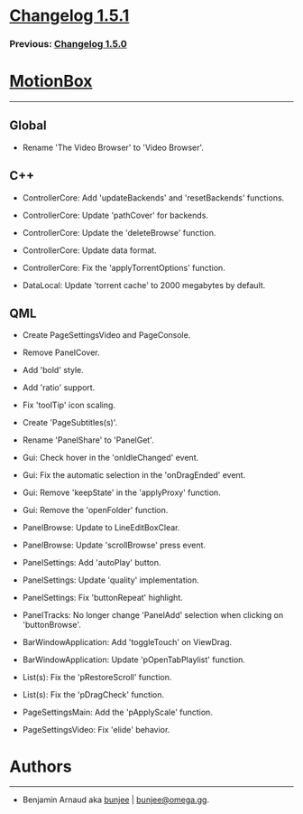 # [Changelog 1.5.1](http://omega.gg/MotionBox/changes/1.5.1.html)

### Previous: [Changelog 1.5.0](1.5.0.html)

# [MotionBox](http://omega.gg/MotionBox)
---

## Global

- Rename 'The Video Browser' to 'Video Browser'.


## C++

- ControllerCore: Add 'updateBackends' and 'resetBackends' functions.

- ControllerCore: Update 'pathCover' for backends.

- ControllerCore: Update the 'deleteBrowse' function.

- ControllerCore: Update data format.

- ControllerCore: Fix the 'applyTorrentOptions' function.

- DataLocal: Update 'torrent cache' to 2000 megabytes by default.


## QML

- Create PageSettingsVideo and PageConsole.

- Remove PanelCover.

- Add 'bold' style.

- Add 'ratio' support.

- Fix 'toolTip' icon scaling.

- Create 'PageSubtitles(s)'.

- Rename 'PanelShare' to 'PanelGet'.

- Gui: Check hover in the 'onIdleChanged' event.

- Gui: Fix the automatic selection in the 'onDragEnded' event.

- Gui: Remove 'keepState' in the 'applyProxy' function.

- Gui: Remove the 'openFolder' function.

- PanelBrowse: Update to LineEditBoxClear.

- PanelBrowse: Update 'scrollBrowse' press event.

- PanelSettings: Add 'autoPlay' button.

- PanelSettings: Update 'quality' implementation.

- PanelSettings: Fix 'buttonRepeat' highlight.

- PanelTracks: No longer change 'PanelAdd' selection when clicking on 'buttonBrowse'.

- BarWindowApplication: Add 'toggleTouch' on ViewDrag.

- BarWindowApplication: Update 'pOpenTabPlaylist' function.

- List(s): Fix the 'pRestoreScroll' function.

- List(s): Fix the 'pDragCheck' function.

- PageSettingsMain: Add the 'pApplyScale' function.

- PageSettingsVideo: Fix 'elide' behavior.


# Authors
---

- Benjamin Arnaud aka [bunjee](http://bunjee.me) | <bunjee@omega.gg>.
